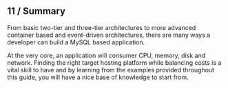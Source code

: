 ## 11 / Summary

From basic two-tier and three-tier architectures to more advanced container based and event-driven architectures, there are many ways a developer can build a MySQL based application.  

At the very core, an application will consumer CPU, memory, disk and network.  Finding the right target hosting platform while balancing costs is a vital skill to have and by learning from the examples provided throughout this guide, you will have a nice base of knowledge to start from.
